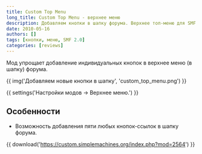 ```yaml
---
title: Custom Top Menu
long_title: Custom Top Menu - верхнее меню
description: Добавляем кнопки в шапку форума. Верхнее топ-меню для SMF.
date: 2010-05-16
authors: []
tags: [кнопки, меню, SMF 2.0]
categories: [reviews]
---
```


Мод упрощает добавление индивидуальных кнопок в верхнее меню (в шапку) форума.

<!-- more -->

{{ img('Добавляем новые кнопки в шапку', 'custom_top_menu.png') }}

{{ settings('Настройки модов → Верхнее меню.') }}

## Особенности

* Возможность добавления пяти любых кнопок-ссылок в шапку форума.

{{ download('https://custom.simplemachines.org/index.php?mod=2564') }}
